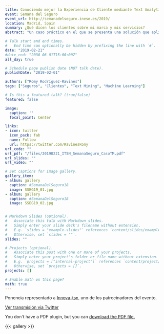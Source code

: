 ```yaml
---
title: Conociendo mejor la Experiencia de Cliente mediante Text Analytics
event: Semana del Seguro
event_url: http://semanadelseguro.inese.es/2019/
location: Madrid, Spain
summary: ¿Qué dicen los clientes sobre mi marca y mis servicios?
abstract: "Un caso práctico en el que se presenta una solución que aplica analítica de textos para entender la Voz del Cliente e incrementar la permanencia del cliente."

# Talk start and end times.
#   End time can optionally be hidden by prefixing the line with `#`.
date: "2019-02-21"
#date_end: "2030-06-01T15:00:00Z"
all_day: true

# Schedule page publish date (NOT talk date).
publishDate: "2019-02-01"

authors: ["Romy Rodríguez-Ravines"]
tags: ["Seguros", "Clientes", "Text Mining", "Machine Learning"]

# Is this a featured talk? (true/false)
featured: false

image:
  caption: ''
  focal_point: Center

links:
- icon: twitter
  icon_pack: fab
  name: Follow
  url: https://twitter.com/RavinesRomy
url_code: ""
url_pdf: "/files/20190221_ITSN_SemanaSeguro_CasoTM.pdf"
url_slides: ""
url_video: ""

# Set captions for image gallery.
gallery_item:
- album: gallery
  caption: #SemanaDelSeguro18
  image: SSEG19_01.jpg
- album: gallery
  caption: #SemanaDelSeguro18
  image: SSEG19_02.jpg


# Markdown Slides (optional).
#   Associate this talk with Markdown slides.
#   Simply enter your slide deck's filename without extension.
#   E.g. `slides = "example-slides"` references `content/slides/example-slides.md`.
#   Otherwise, set `slides = ""`.
slides: ""

# Projects (optional).
#   Associate this post with one or more of your projects.
#   Simply enter your project's folder or file name without extension.
#   E.g. `projects = ["internal-project"]` references `content/project/deep-learning/index.md`.
#   Otherwise, set `projects = []`.
projects: []

# Enable math on this page?
math: true
---
```


Ponencia representado a [Innova-tsn](https://www.innova-tsn.com/), uno de los patrocinadores del evento.

[Ver transmisión via Twitter](https://twitter.com/innovatsn/status/1098538366595985409)


<object data="/files/20190221_ITSN_SemanaSeguro_CasoTM.pdf" type="application/pdf"
        width="800" height="500" typemustmatch>
  <p>You don't have a PDF plugin, but you can <a href="/files/20190221_ITSN_SemanaSeguro_CasoTM.pdf">download the PDF file.</a></p>
</object>


{{< gallery >}}
